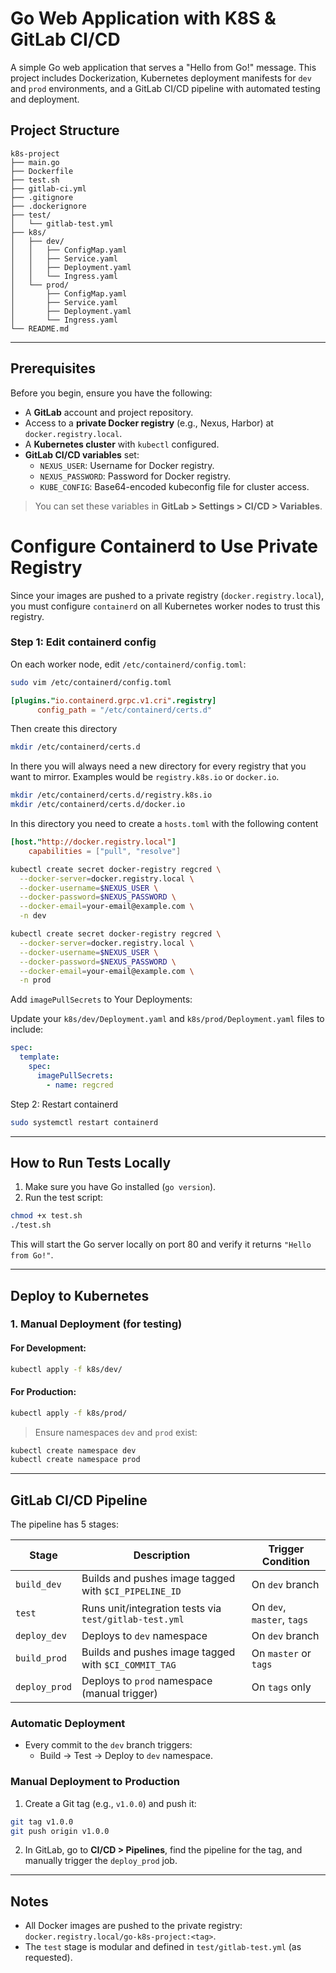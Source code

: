 # Go Web Application with K8S & GitLab CI/CD

A simple Go web application that serves a "Hello from Go!" message. This project includes Dockerization, Kubernetes deployment manifests for `dev` and `prod` environments, and a GitLab CI/CD pipeline with automated testing and deployment.

## Project Structure

```
k8s-project
├── main.go
├── Dockerfile
├── test.sh
├── gitlab-ci.yml
├── .gitignore
├── .dockerignore
├── test/
│   └── gitlab-test.yml
├── k8s/
│   ├── dev/
│   │   ├── ConfigMap.yaml
│   │   ├── Service.yaml
│   │   ├── Deployment.yaml
│   │   └── Ingress.yaml
│   └── prod/
│       ├── ConfigMap.yaml
│       ├── Service.yaml
│       ├── Deployment.yaml
│       └── Ingress.yaml
└── README.md
```

---

## Prerequisites

Before you begin, ensure you have the following:

- A **GitLab** account and project repository.
- Access to a **private Docker registry** (e.g., Nexus, Harbor) at `docker.registry.local`.
- A **Kubernetes cluster** with `kubectl` configured.
- **GitLab CI/CD variables** set:
  - `NEXUS_USER`: Username for Docker registry.
  - `NEXUS_PASSWORD`: Password for Docker registry.
  - `KUBE_CONFIG`: Base64-encoded kubeconfig file for cluster access.

> You can set these variables in **GitLab > Settings > CI/CD > Variables**.

# Configure Containerd to Use Private Registry

Since your images are pushed to a private registry (`docker.registry.local`), you must configure `containerd` on all Kubernetes worker nodes to trust this registry.

### Step 1: Edit containerd config

On each worker node, edit `/etc/containerd/config.toml`:

```bash
sudo vim /etc/containerd/config.toml
```

```toml
[plugins."io.containerd.grpc.v1.cri".registry]
      config_path = "/etc/containerd/certs.d"

```
Then create this directory

```bash
mkdir /etc/containerd/certs.d

```
In there you will always need a new directory for every registry that you want to mirror. Examples would be `registry.k8s.io` or `docker.io`.

```bash
mkdir /etc/containerd/certs.d/registry.k8s.io
mkdir /etc/containerd/certs.d/docker.io

```
In this directory you need to create a `hosts.toml` with the following content

```toml
[host."http://docker.registry.local"]
	capabilities = ["pull", "resolve"]
```

```bash
kubectl create secret docker-registry regcred \
  --docker-server=docker.registry.local \
  --docker-username=$NEXUS_USER \
  --docker-password=$NEXUS_PASSWORD \
  --docker-email=your-email@example.com \
  -n dev

kubectl create secret docker-registry regcred \
  --docker-server=docker.registry.local \
  --docker-username=$NEXUS_USER \
  --docker-password=$NEXUS_PASSWORD \
  --docker-email=your-email@example.com \
  -n prod
```
Add `imagePullSecrets` to Your Deployments:

Update your `k8s/dev/Deployment.yaml` and `k8s/prod/Deployment.yaml` files to include:

```yaml
spec:
  template:
    spec:
      imagePullSecrets:
        - name: regcred
```

Step 2: Restart containerd

```bash
sudo systemctl restart containerd
```
---

## How to Run Tests Locally

1. Make sure you have Go installed (`go version`).
2. Run the test script:

```bash
chmod +x test.sh
./test.sh
```

This will start the Go server locally on port 80 and verify it returns `"Hello from Go!"`.

---

## Deploy to Kubernetes

### 1. Manual Deployment (for testing)

#### For Development:

```bash
kubectl apply -f k8s/dev/
```

#### For Production:

```bash
kubectl apply -f k8s/prod/
```

> Ensure namespaces `dev` and `prod` exist:

```bash
kubectl create namespace dev
kubectl create namespace prod
```

---

## GitLab CI/CD Pipeline

The pipeline has 5 stages:

| Stage        | Description                                   | Trigger Condition     |
|--------------|-----------------------------------------------|------------------------|
| `build_dev`  | Builds and pushes image tagged with `$CI_PIPELINE_ID` | On `dev` branch        |
| `test`       | Runs unit/integration tests via `test/gitlab-test.yml` | On `dev`, `master`, `tags` |
| `deploy_dev` | Deploys to `dev` namespace                    | On `dev` branch        |
| `build_prod` | Builds and pushes image tagged with `$CI_COMMIT_TAG` | On `master` or `tags`  |
| `deploy_prod`| Deploys to `prod` namespace (manual trigger)  | On `tags` only         |

### Automatic Deployment

- Every commit to the `dev` branch triggers:
  - Build → Test → Deploy to `dev` namespace.

### Manual Deployment to Production

1. Create a Git tag (e.g., `v1.0.0`) and push it:

```bash
git tag v1.0.0
git push origin v1.0.0
```

2. In GitLab, go to **CI/CD > Pipelines**, find the pipeline for the tag, and manually trigger the `deploy_prod` job.

---

## Notes

- All Docker images are pushed to the private registry: `docker.registry.local/go-k8s-project:<tag>`.
- The `test` stage is modular and defined in `test/gitlab-test.yml` (as requested).
